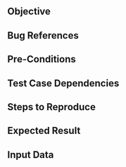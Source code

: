 ## Objective

## Bug References

## Pre-Conditions

## Test Case Dependencies

## Steps to Reproduce

## Expected Result

## Input Data
